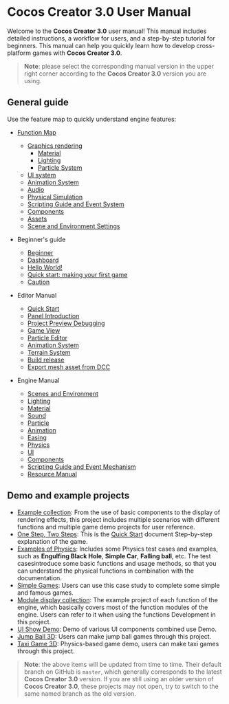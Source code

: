 # Cocos Creator 3.0 User Manual

Welcome to the __Cocos Creator 3.0__ user manual! This manual includes detailed instructions, a workflow for users, and a step-by-step tutorial for beginners. This manual can help you quickly learn how to develop cross-platform games with __Cocos Creator 3.0__.

> **Note**: please select the corresponding manual version in the upper right corner according to the __Cocos Creator 3.0__ version you are using.

## General guide

Use the feature map to quickly understand engine features:

- [Function Map](module-map/index.md)
    - [Graphics rendering](module-map/graphics.md)
        - [Material](material-system/overview.md)
        - [Lighting](module-map/light.md)
        - [Particle System](particle-system/overview.md)
    - [UI system](ui-system/components/engine/index.md)
    - [Animation System](engine/animation/index.md)
    - [Audio](audio-system/overview.md)
    - [Physical Simulation](physics/physics.md)
    - [Scripting Guide and Event System](scripting/index.md)
    - [Components](editor/components/index.md)
    - [Assets](asset/index.md)
    - [Scene and Environment Settings](concepts/scene/index.md)

- Beginner's guide
    - [Beginner](getting-started/index.md)
    - [Dashboard](getting-started/dashboard/index.md)
    - [Hello World!](getting-started/helloworld/index.md)
    - [Quick start: making your first game](getting-started/first-game/index.md)
    - [Caution](getting-started/attention/index.md)

- Editor Manual
    - [Quick Start](getting-started/index.md)
    - [Panel Introduction](editor/index.md)
    - [Project Preview Debugging](editor/preview/index.md)
    - [Game View](editor/gameview/index.md)
    - [Particle Editor](particle-system/editor/index.md)
    - [Animation System](editor/animation/index.md)
    - [Terrain System](editor/terrain/index.md)
    - [Build release](editor/publish/index.md)
    - [Export mesh asset from DCC](asset/dcc-export-mesh.md)

- Engine Manual
    - [Scenes and Environment](concepts/scene/index.md)
    - [Lighting](concepts/scene/light.md)
    - [Material](material-system/overview.md)
    - [Sound](audio-system/overview.md)
    - [Particle](particle-system/overview.md)
    - [Animation](engine/animation/index.md)
    - [Easing](tween/index.md)
    - [Physics](physics/physics.md)
    - [UI](ui-system/components/engine/index.md)
    - [Components](editor/components/index.md)
    - [Scripting Guide and Event Mechanism](scripting/index.md)
    - [Resource Manual](asset/index.md)

## Demo and example projects

- [Example collection](https://github.com/cocos-creator/example-3d): From the use of basic components to the display of rendering effects, this project includes multiple scenarios with different functions and multiple game demo projects for user reference.
- [One Step, Two Steps](https://github.com/cocos-creator/tutorial-mind-your-step-3d): This is the [Quick Start](getting-started/first-game/index.md) document Step-by-step explanation of the game.
- [Examples of Physics](https://github.com/cocos-creator/example-3d/tree/master/physics-3d): Includes some Physics test cases and examples, such as **Engulfing Black Hole**, **Simple Car**, **Falling ball**, etc. The test casesintroduce some basic functions and usage methods, so that you can understand the physical functions in combination with the documentation.
- [Simple Games](https://github.com/cocos-creator/example-3d/tree/master/simple-games): Users can use this case study to complete some simple and famous games.
- [Module display collection](https://github.com/cocos-creator/test-cases-3d): The example project of each function of the engine, which basically covers most of the function modules of the engine. Users can refer to it when using the functions Development in this project.
- [UI Show Demo](https://github.com/cocos-creator/demo-ui/): Demo of various UI components combined use Demo.
- [Jump Ball 3D](https://github.com/cocos-creator/demo-ball): Users can make jump ball games through this project.
- [Taxi Game 3D](https://github.com/cocos-creator/tutorial-taxi-game): Physics-based game demo, users can make taxi games through this project.

> **Note**: the above items will be updated from time to time. Their default branch on GitHub is `master`, which generally corresponds to the latest __Cocos Creator 3.0__ version. If you are still using an older version of __Cocos Creator 3.0__, these projects may not open, try to switch to the same named branch as the old version.
